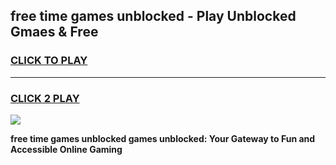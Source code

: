 
## free time games unblocked - Play Unblocked Gmaes & Free
<h3>
<a href="https://premium.freeplayer.one?title=free_time_games_unblocked&ref=19F">CLICK TO PLAY</a></h3>
<hr>

<h3>
<a href="https://premium.freeplayer.one?title=free_time_games_unblocked&ref=19F">CLICK 2 PLAY</a>
  
</h3>

<a href="https://premium.freeplayer.one?title=free_time_games_unblocked&ref=19F/"><img src="https://clearcache.store/games.png"></a>


**free time games unblocked games unblocked: Your Gateway to Fun and Accessible Online Gaming**
